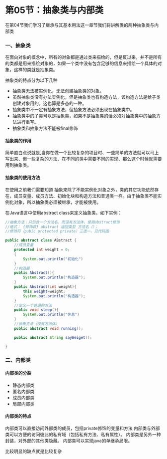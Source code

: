 # 第05节：抽象类与内部类

在第04节我们学习了继承与其基本用法这一章节我们将讲解类的两种抽象类与内部类

### 一、抽象类


在面向对象的概念中，所有的对象都是通过类来描绘的，但是反过来，并不是所有的类都是用来描绘对象的，如果一个类中没有包含足够的信息来描绘一个具体的对象，这样的类就是抽象类。

抽象类的特点分为以下几种
* 抽象类无法被实例化，无法创建抽象类的对象。
* 虽然抽象类没有办法实例化，但是抽象类也有构造方法，该构造方法是给子类创建对象用的。这也算是多态的一种。
* 抽象类中不一定有抽象方法，但抽象方法必须出现在抽象类中。
* 抽象类中的子类可以是抽象类，如果不是抽象类的话必须对抽象类中的抽象方法进行重写。
* 抽象类和抽象方法不能被final修饰

#### 抽象类的作用

简单直白点说就是,当你在做一个比较复杂的项目时、一些简单的方法就可以马上写出来、但一些复杂的方法、在不同的类中需要不同的实现、那么这个时候就需要用到抽象类。


#### 抽象类的使用方法

在使用之前我们需要知道
抽象来除了不能实例化对象之外，类的其它功能依然存在，成员变量、成员方法、初始化块和构造方法和普通类一样。由于抽象类不能实例化对象，所以抽象类必须被继承，才能被使用。

在Java语言中使用abstract class来定义抽象类。如下实例：
```java
//抽象方法：只包含一个方法名，而没有方法体，使用abstract修饰
//格式： {修饰符} abstract 返回类型 方法名（）；
//修饰符（pubic protected private）三选一，见代码图

public abstract class ABstract {
    //成员变量
    protected int weight = 0;
    {
        System.out.println("初始化")
    }
    //构造器
    public Abstract(){
        System.out.println("构造器");
    }
    public Abstract(int weight){
        this.weight=weight;
        System.out.println("构造器");
    }
    //定义一个普通的方法
    public void sleep(){
        System.out.println("休息")
    }
    //抽象方法（没有方法体）
    public abstract void running();

    public abstract String sayWeiget();

}

```




### 二、内部类

#### 内部类的分裂

* 静态内部类
* 匿名内部类
* 成员内部类
* 局部内部类

#### 内部类的特点

内部类可以直接访问外部类的成员，包括private修饰的变量和方法
内部类与外部类可以方便的访问彼此的私有域（包括私有方法、私有属性）。
内部类是另外一种封装，对外部的其他类隐藏。
内部类可以实现java的单继承局限。

比较明显的缺点就是比较复杂